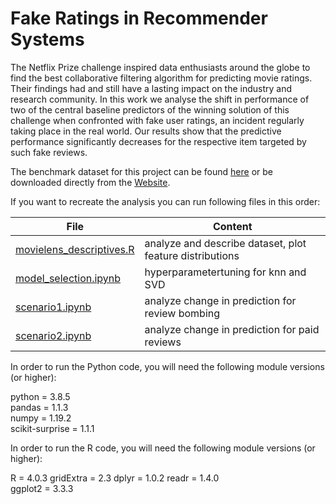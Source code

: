 # Fake Ratings in Recommender Systems

The Netflix Prize challenge inspired data enthusiasts around the globe to find the best collaborative filtering algorithm for predicting movie ratings.  Their findings had and still have a lasting impact on the industry and research community.  In this work we analyse the shift in performance of two of the central baseline predictors of the winning solution of this challenge when confronted with fake user ratings,  an incident regularly taking place in the real world.  Our results show that the predictive performance significantly decreases for the respective item targeted by such fake reviews.

The benchmark dataset for this project can be found [here](data/ml-100k/u.data) or be downloaded directly from the [Website](https://grouplens.org/datasets/movielens/100k/).

If you want to recreate the analysis you can run following files in this order:

| File                                                 | Content                                                  |
|------------------------------------------------------|----------------------------------------------------------|
| [movielens_descriptives.R](movielens_descriptives.R) | analyze and describe dataset, plot feature distributions |
| [model_selection.ipynb](model_selection.ipynb)       | hyperparametertuning for knn and SVD                     |
| [scenario1.ipynb](scenario1.ipynb)                   | analyze change in prediction for review bombing          |
| [scenario2.ipynb](scenario2.ipynb)                   | analyze change in prediction for paid reviews            |

In order to run the Python code, you will need the following
module versions (or higher):

python = 3.8.5  
pandas = 1.1.3  
numpy = 1.19.2  
scikit-surprise = 1.1.1


In order to run the R code, you will need the following
module versions (or higher):

R = 4.0.3
gridExtra = 2.3 
dplyr = 1.0.2
readr = 1.4.0   
ggplot2 = 3.3.3
